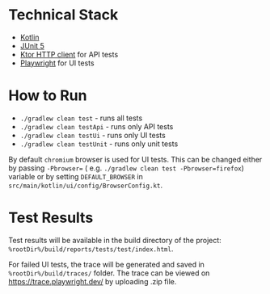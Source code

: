 # Technical Stack

- [Kotlin](https://kotlinlang.org/)
- [JUnit 5](https://junit.org/junit5/)
- [Ktor HTTP client](https://ktor.io/docs/getting-started-ktor-client.html) for API tests
- [Playwright](https://playwright.dev/java/docs/intro) for UI tests

# How to Run

- `./gradlew clean test` - runs all tests
- `./gradlew clean testApi` - runs only API tests
- `./gradlew clean testUi` - runs only UI tests
- `./gradlew clean testUnit` - runs only unit tests

By default `chromium` browser is used for UI tests. This can be changed either by passing `-Pbrowser=` (
e.g. `./gradlew clean test -Pbrowser=firefox`) variable or by setting `DEFAULT_BROWSER`
in `src/main/kotlin/ui/config/BrowserConfig.kt`.

# Test Results

Test results will be available in the build directory of the project: `%rootDir%/build/reports/tests/test/index.html`.

For failed UI tests, the trace will be generated and saved in `%rootDir%/build/traces/` folder. The trace can be viewed
on https://trace.playwright.dev/ by uploading .zip file.
